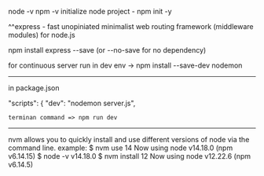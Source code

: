 node -v
npm -v
initialize node project - npm init -y

^^express - fast unopiniated minimalist web routing framework (middleware modules) for node.js

npm install express --save (or --no-save for no dependency)

for continuous server run in dev env -> npm install --save-dev nodemon

_____
in package.json 

  "scripts": {
    "dev": "nodemon server.js",

    terminan command => npm run dev
_____

nvm allows you to quickly install and use different versions of node via the command line.
example:
$ nvm use 14
Now using node v14.18.0 (npm v6.14.15)
$ node -v
v14.18.0
$ nvm install 12
Now using node v12.22.6 (npm v6.14.5)





